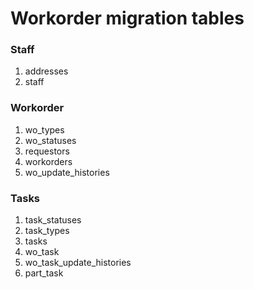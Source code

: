 # Workorder migration tables

### Staff
1. addresses
2. staff

### Workorder
1. wo_types
2. wo_statuses
3. requestors
4. workorders
5. wo_update_histories

### Tasks
1. task_statuses
2. task_types
3. tasks
4. wo_task
5. wo_task_update_histories
6. part_task